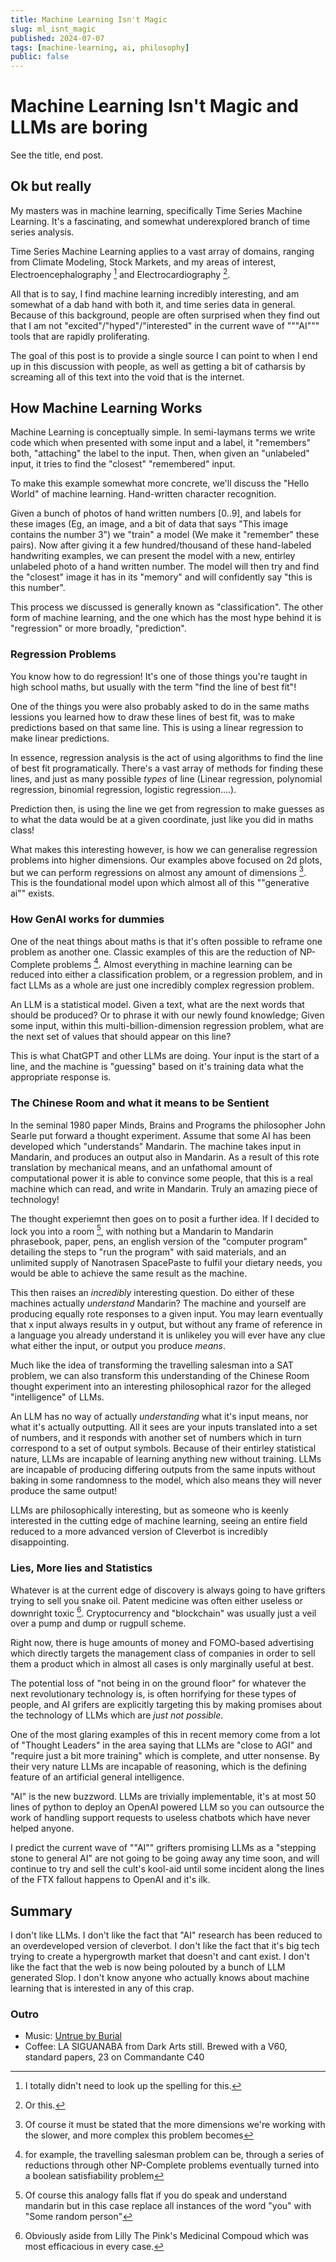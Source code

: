 ```yaml
---
title: Machine Learning Isn't Magic
slug: ml_isnt_magic
published: 2024-07-07
tags: [machine-learning, ai, philosophy]
public: false
---
```


# Machine Learning Isn't Magic and LLMs are boring

See the title, end post.

## Ok but really

My masters was in machine learning, specifically Time Series
Machine Learning. It's a fascinating, and somewhat underexplored branch of
time series analysis.

Time Series Machine Learning applies to a vast array of
domains, ranging from Climate Modeling, Stock Markets, and my areas of interest,
Electroencephalography [^eeg-spelling] and Electrocardiography [^ecg-spelling].

[^eeg-spelling]: I totally didn't need to look up the spelling for this.
[^ecg-spelling]: Or this.

All that is to say, I find machine learning incredibly interesting, and am
somewhat of a dab hand with both it, and time series data in
general. Because of this background, people are often surprised when they find
out that I am not "excited"/"hyped"/"interested" in the current wave of """AI"""
tools that are rapidly proliferating.

The goal of this post is to provide a single source I can point to when I end up
in this discussion with people, as well as getting a bit of catharsis by
screaming all of this text into the void that is the internet.

## How Machine Learning Works

Machine Learning is conceptually simple. In semi-laymans terms we write code which
when presented with some input and a label, it "remembers" both, "attaching"
the label to the input. Then, when given an "unlabeled" input, it tries to find
the "closest" "remembered" input.

To make this example somewhat more concrete, we'll discuss the "Hello World" of
machine learning. Hand-written character recognition.

Given a bunch of photos of hand written numbers [0..9], and labels for these
images (Eg, an image, and a bit of data that says "This image contains the
number 3") we "train" a model (We make it "remember" these pairs). Now after
giving it a few hundred/thousand of these hand-labeled handwriting examples, we
can present the model with a new, entirley unlabeled photo of a hand written
number. The model will then try and find the "closest" image it has in its
"memory" and will confidently say "this is this number".

This process we discussed is generally known as "classification". The other form
of machine learning, and the one which has the most hype behind it is
"regression" or more broadly, "prediction".

### Regression Problems

You know how to do regression! It's one of those things you're taught in high
school maths, but usually with the term "find the line of best fit"!

One of the things you were also probably asked to do in the same maths lessions
you learned how to draw these lines of best fit, was to make predictions based
on that same line. This is using a linear regression to make linear predictions.

In essence, regression analysis is the act of using algorithms to find the line
of best fit programatically. There's a vast array of methods for finding these
lines, and just as many possible _types_ of line (Linear regression, polynomial
regression, binomial regression, logistic regression....).

Prediction then, is using the line we get from regression to make guesses as to
what the data would be at a given coordinate, just like you did in maths class!

What makes this interesting however, is how we can generalise regression
problems into higher dimensions. Our examples above focused on 2d plots, but we
can perform regressions on almost any amount of dimensions [^n-dim-slow]. This
is the foundational model upon which almost all of this ""generative ai"" exists.

[^n-dim-slow]: Of course it must be stated that the more dimensions we're working with the slower, and more complex this problem becomes

### How GenAI works for dummies

One of the neat things about maths is that it's often possible to reframe one
problem as another one. Classic examples of this are the reduction of
NP-Complete problems [^np-reduction]. Almost everything in machine learning can
be reduced into either a classification problem, or a regression problem, and in
fact LLMs as a whole are just one incredibly complex regression problem.

[^np-reduction]: for example, the travelling salesman problem can be, through a series of reductions through other NP-Complete problems eventually turned into a boolean satisfiability problem

An LLM is a statistical model. Given a text, what are the next
words that should be produced? Or to phrase it with our newly found knowledge;
Given some input, within this multi-billion-dimension regression problem, what
are the next set of values that should appear on this line?

This is what ChatGPT and other LLMs are doing. Your input is the start of a
line, and the machine is "guessing" based on it's training data what the
appropriate response is.

### The Chinese Room and what it means to be Sentient

In the seminal 1980 paper Minds, Brains and Programs the philosopher John Searle put
forward a thought experiment.
Assume that some AI has been developed which "understands" Mandarin. The machine
takes input in Mandarin, and produces an output also in Mandarin.
As a result of this rote translation by mechanical means, and an unfathomal
amount of computational power it is able to convince some people, that this is a
real machine which can read, and write in Mandarin. Truly an amazing piece of
technology!

The thought experiemnt then goes on to posit a further idea. If I decided to
lock you into a room [^mandarin-speakers], with nothing but a Mandarin to Mandarin phrasebook, paper,
pens, an english version of the "computer program" detailing the steps to "run
the program" with said materials, and an unlimited supply of Nanotrasen
SpacePaste to fulfil your dietary needs, you would be able to achieve the
same result as the machine.

This then raises an _incredibly_ interesting question. Do either of these
machines actually _understand_ Mandarin? The machine and yourself are producing
equally rote responses to a given input. You may learn eventually that x input
always results in y output, but without any frame of reference in a language you
already understand it is unlikeley you will ever have any clue what either the
input, or output you produce _means_.

[^mandarin-speakers]: Of course this analogy falls flat if you do speak and understand mandarin but in this case replace all instances of the word "you" with "Some random person"

Much like the idea of transforming the travelling salesman into a SAT problem,
we can also transform this understanding of the Chinese Room thought experiment
into an interesting philosophical razor for the alleged "intelligence" of LLMs.

An LLM has no way of actually _understanding_ what it's input means, nor what
it's actually outputting. All it sees are your inputs translated into a set of
numbers, and it responds with another set of numbers which in turn correspond to
a set of output symbols.
Because of their entirley statistical nature, LLMs are incapable of learning
anything new without training. LLMs are incapable of producing differing outputs
from the same inputs without baking in some randomness to the model, which also
means they will never produce the same output!

LLMs are philosophically interesting, but as someone who is keenly interested in
the cutting edge of machine learning, seeing an entire field reduced to a more
advanced version of Cleverbot is incredibly disappointing.

### Lies, More lies and Statistics

Whatever is at the current edge of discovery is always going to have grifters
trying to sell you snake oil. Patent medicine was often either useless or
downright toxic [^lillythepink].
Cryptocurrency and "blockchain" was usually just a veil over a
pump and dump or rugpull scheme.

[^lillythepink]: Obviously aside from Lilly The Pink's Medicinal Compoud which was most efficacious in every case.

Right now, there is huge amounts of money and FOMO-based advertising which
directly targets the management class of companies in order to sell them a
product which in almost all cases is only marginally useful at best.

The potential loss of "not being in on the ground floor" for whatever the next
revolutionary technology is, is often horrifying for these types of people, and
AI grifers are explicitly targeting this by making promises about the technology
of LLMs which are _just not possible_.

One of the most glaring examples of this in recent memory come from a lot of
"Thought Leaders" in the area saying that LLMs are "close to AGI" and "require
just a bit more training" which is complete, and utter nonsense. By their very
nature LLMs are incapable of reasoning, which is the defining feature of an
artificial general intelligence.

"AI" is the new buzzword. LLMs are trivially implementable, it's at most 50
lines of python to deploy an OpenAI powered LLM so you can outsource the work of
handling support requests to useless chatbots which have never helped anyone.

I predict the current wave of ""AI"" grifters promising LLMs as a "stepping
stone to general AI" are not going to be going away any time soon, and will
continue to try and sell the cult's kool-aid until some incident along the lines
of the FTX fallout happens to OpenAI and it's ilk.

## Summary

I don't like LLMs. I don't like the fact that "AI" research has been reduced to
an overdeveloped version of cleverbot. I don't like the fact that it's big tech
trying to create a hypergrowth market that doesn't and cant exist. I don't like
the fact that the web is now being polouted by a bunch of LLM generated Slop. I
don't know anyone who actually knows about machine learning that is interested
in any of this crap.


### Outro
- Music: [Untrue by Burial](https://www.youtube.com/watch?v=Os9DYRZyk-w)
- Coffee: LA SIGUANABA from Dark Arts still. Brewed with a V60, standard papers, 23 on
  Commandante C40
